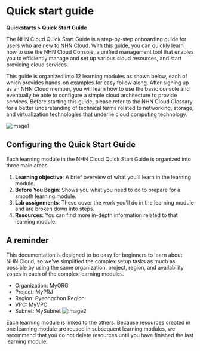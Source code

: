# Quick start guide
**Quickstarts > Quick Start Guide**

The NHN Cloud Quick Start Guide is a step-by-step onboarding guide for users who are new to NHN Cloud.  With this guide, you can quickly learn how to use the NHN Cloud Console, a unified management tool that enables you to efficiently manage and set up various cloud resources, and start providing cloud services. 

This guide is organized into 12 learning modules as shown below, each of which provides hands-on examples for easy follow along. After signing up as an NHN Cloud member, you will learn how to use the basic console and eventually be able to configure a simple cloud architecture to provide services. Before starting this guide, please refer to the NHN Cloud Glossary for a better understanding of technical terms related to networking, storage, and virtualization technologies that underlie cloud computing technology. 

![image1](https://kr1-api-object-storage.nhncloudservice.com/v1/AUTH_2acdfabf4efe4efc8a04c00b348110c9/cdn_origin/prod_cloud_quickstarts/content_image/NHN%20Portal%20%EA%B0%9C%EC%84%A0%20%EB%B9%A0%EB%A5%B8%20%EC%8B%9C%EC%9E%91%20%EA%B0%80%EC%9D%B4%EB%93%9C%402x.png)

## Configuring the Quick Start Guide

Each learning module in the NHN Cloud Quick Start Guide is organized into three main areas. 

1. **Learning objective**: A brief overview of what you'll learn in the learning module.
2. **Before You Begin**: Shows you what you need to do to prepare for a smooth learning module.
3. **Lab assignments**: These cover the work you'll do in the learning module and are broken down into steps.
4. **Resources**: You can find more in-depth information related to that learning module. 

## A reminder

This documentation is designed to be easy for beginners to learn about NHN Cloud, so we've simplified the complex setup tasks as much as possible by using the same organization, project, region, and availability zones in each of the complex learning modules. 

- Organization: MyORG
- Project: MyPRJ
- Region: Pyeongchon Region
- VPC: MyVPC
- Subnet: MySubnet
![image2](https://kr1-api-object-storage.nhncloudservice.com/v1/AUTH_2acdfabf4efe4efc8a04c00b348110c9/cdn_origin/prod_cloud_quickstarts/content_image/0.%20%EA%B0%9C%EC%9A%94.png)

Each learning module is linked to the others. Because resources created in one learning module are reused in subsequent learning modules, we recommend that you do not delete resources until you have finished the last learning module.


